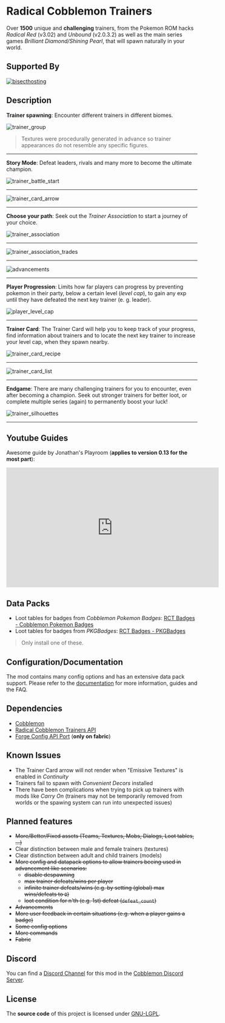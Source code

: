 # Radical Cobblemon Trainers

Over **1500** unique and **challenging** trainers, from the Pokemon ROM hacks *Radical Red* (v3.02) and *Unbound* (v2.0.3.2) as well as the main series games *Brilliant Diamond/Shining Pearl*, that will spawn naturally in your world.

## Supported By

[![bisecthosting](https://www.bisecthosting.com/partners/custom-banners/5ea61298-7966-4331-945f-da7b80663a38.webp)](https://bisecthosting.com/hd42)

## Description

**Trainer spawning**: Encounter different trainers in different biomes.

![trainer_group](https://cdn.modrinth.com/data/lRwTUnD7/images/90fde6cb08864dd235c49405e74adfb313aa8bb8.png)

> Textures were procedurally generated in advance so trainer appearances do not resemble any specific figures.

---

**Story Mode**: Defeat leaders, rivals and many more to become the ultimate champion.

![trainer_battle_start](https://cdn.modrinth.com/data/lRwTUnD7/images/fc88a7cb14538738ca900eb965b74e40e7ecf42c.png)

---

![trainer_card_arrow](https://cdn.modrinth.com/data/lRwTUnD7/images/6fb1b46e6004992f928c19513e52e864bf945bd9.png)

---

**Choose your path**: Seek out the *Trainer Association* to start a journey of your choice.

![trainer_association](https://cdn.modrinth.com/data/lRwTUnD7/images/93ac7a356f7254d2fdc11b186ac1266bbdbe8af7.png)

---

![trainer_association_trades](https://cdn.modrinth.com/data/lRwTUnD7/images/7fc5a4e06aeec77cc53477b24b2ac6a800571349.png)

---

![advancements](https://srcmc.gitlab.io/rct/docs/latest/img/advancements.gif)

---

**Player Progression**: Limits how far players can progress by preventing pokemon in their party, below a certain level (*level cap*), to gain any exp until they have defeated the next key trainer (e. g. leader).

![player_level_cap](https://cdn.modrinth.com/data/lRwTUnD7/images/0fbd04c6fbf1a3a7624015390f78447af5ae286d.png)

---

**Trainer Card**: The Trainer Card will help you to keep track of your progress, find information about trainers and to locate the next key trainer to increase your level cap, when they spawn nearby.

![trainer_card_recipe](https://cdn.modrinth.com/data/lRwTUnD7/images/29ec64c73cdea36e15885143c611d3f60d6e002a.png)

---

![trainer_card_list](https://cdn.modrinth.com/data/lRwTUnD7/images/7b8e14473b9b9258348299156bd5d3d8d421ad28.png)

---

**Endgame**: There are many challenging trainers for you to encounter, even after becoming a champion. Seek out stronger trainers for better loot, or complete multiple series (again) to permanently boost your luck!

![trainer_silhouettes](https://cdn.modrinth.com/data/lRwTUnD7/images/87405f1ddcea4dd0db4c1a3a67603ec555cbff97.png)

---

## Youtube Guides

Awesome guide by Jonathan's Playroom (**applies to version 0.13 for the most part**):

<iframe width="560" height="315" src="https://www.youtube-nocookie.com/embed/Dzk3DTmBQDE" title="YouTube video player" frameborder="0" allow="accelerometer; autoplay; clipboard-write; encrypted-media; gyroscope; picture-in-picture; web-share" allowfullscreen></iframe>

## Data Packs

- Loot tables for badges from *Cobblemon Pokemon Badges*: [RCT Badges - Cobblemon Pokemon Badges](https://modrinth.com/datapack/rct-badges-cobblemonpokemonbadges)
- Loot tables for badges from *PKGBadges*: [RCT Badges - PKGBadges](https://modrinth.com/datapack/rct-badges-pkgbadges)

> Only install one of these.

## Configuration/Documentation

The mod contains many config options and has an extensive data pack support. Please refer to the [documentation](https://srcmc.gitlab.io/rct/docs) for more information, guides and the FAQ.

## Dependencies

- [Cobblemon](https://modrinth.com/mod/cobblemon)
- [Radical Cobblemon Trainers API](https://modrinth.com/mod/rctapi)
- [Forge Config API Port](https://modrinth.com/mod/forge-config-api-port) (**only on fabric**)

## Known Issues

- The Trainer Card arrow will not render when "Emissive Textures" is enabled in *Continuity*
- Trainers fail to spawn with *Convenient Decors* installed
- There have been complications when trying to pick up trainers with mods like *Carry On* (trainers may not be temporarily removed from worlds or the spawing system can run into unexpected issues)

## Planned features

- ~~More/Better/Fixed assets (Teams, Textures, Mobs, Dialogs, Loot tables, ...)~~
- Clear distinction between male and female trainers (textures)
- Clear distinction between adult and child trainers (models)
- ~~More config and datapack options to allow trainers beeing used in advancement like scenarios:~~
  - ~~disable despawning~~
  - ~~max trainer defeats/wins per player~~
  - ~~infinite trainer defeats/wins (e.g. by setting (global) max wins/defeats to `0`)~~
  - ~~loot condition for n'th (e.g. 1st) defeat (`defeat_count`)~~
- ~~Advancements~~
- ~~More user feedback in certain situations (e.g. when a player gains a badge)~~
- ~~Some config options~~
- ~~More commands~~
- ~~Fabric~~

## Discord

You can find a [Discord Channel](https://discord.com/channels/934267676354834442/1234121411275133031) for this mod in the [Cobblemon Discord Server](https://discord.gg/cobblemon).

## License

The **source code** of this project is licensed under [GNU-LGPL](LICENSE.md).
